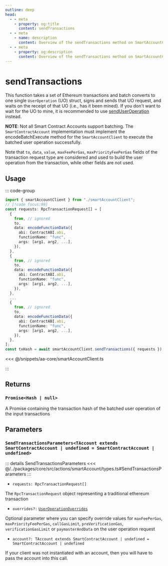 ```yaml
---
outline: deep
head:
  - - meta
    - property: og:title
      content: sendTransactions
  - - meta
    - name: description
      content: Overview of the sendTransactions method on SmartAccountClient
  - - meta
    - property: og:description
      content: Overview of the sendTransactions method on SmartAccountClient
---
```


# sendTransactions

This function takes a set of Ethereum transactions and batch converts to one single `UserOperation` (UO) struct, signs and sends that UO request, and waits on the receipt of that UO (i.e., has it been mined). If you don't want to wait for the UO to mine, it is recommended to use [sendUserOperation](./sendUserOperation) instead.

**NOTE**: Not all Smart Contract Accounts support batching. The `SmartContractAccount` implementation must implement the encodeBatchExecute method for the `SmartAccountClient` to execute the batched user operation successfully.

Note that `to`, `data`, `value`, `maxFeePerGas`, `maxPriorityFeePerGas` fields of the transaction request type are considered and used to build the user operation from the transaction, while other fields are not used.

## Usage

::: code-group

```ts [example.ts]
import { smartAccountClient } from "./smartAccountClient";
// [!code focus:99]
const requests: RpcTransactionRequest[] = [
  {
    from, // ignored
    to,
    data: encodeFunctionData({
      abi: ContractABI.abi,
      functionName: "func",
      args: [arg1, arg2, ...],
    }),
  },
  {
    from, // ignored
    to,
    data: encodeFunctionData({
      abi: ContractABI.abi,
      functionName: "func",
      args: [arg1, arg2, ...],
    }),
  },
  ...
  {
    from, // ignored
    to,
    data: encodeFunctionData({
      abi: ContractABI.abi,
      functionName: "func",
      args: [arg1, arg2, ...],
    }),
  },
];
const txHash = await smartAccountClient.sendTransactions({ requests });
```

<<< @/snippets/aa-core/smartAccountClient.ts

:::

## Returns

### `Promise<Hash | null>`

A Promise containing the transaction hash of the batched user operation of the input transactions

## Parameters

### `SendTransactionsParameters<TAccount extends SmartContractAccount | undefined = SmartContractAccount | undefined>`

::: details SendTransactionsParameters
<<< @/../packages/core/src/actions/smartAccount/types.ts#SendTransactionsParameters
:::

- `requests: RpcTransactionRequest[]`

The `RpcTransactionRequest` object representing a traditional ethereum transaction

- `overrides?:` [`UserOperationOverrides`](/packages/aa-core/smart-account-client/types/userOperationOverrides.md)

Optional parameter where you can specify override values for `maxFeePerGas`, `maxPriorityFeePerGas`, `callGasLimit`, `preVerificationGas`, `verificationGasLimit` or `paymasterAndData` on the user operation request

- `account?: TAccount extends SmartContractAccount | undefined = SmartContractAccount | undefined`

If your client was not instantiated with an account, then you will have to pass the account into this call.
